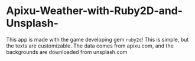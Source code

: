 # Apixu-Weather-with-Ruby2D-and-Unsplash-
This app is made with the game developing gem `ruby2d`! This is simple, but the texts are customizable. The data comes from apixu.com, and the backgrounds are downloaded from unsplash.com
